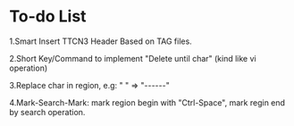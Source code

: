 
To-do List
=====

1.Smart Insert TTCN3 Header Based on TAG files.

2.Short Key/Command to implement "Delete until char" (kind like vi operation)

3.Replace char in region, e.g: "      " => "------"

4.Mark-Search-Mark: mark region begin with "Ctrl-Space", mark regin end by search operation.
